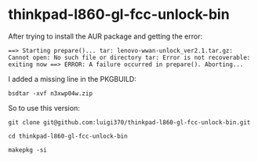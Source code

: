 # thinkpad-l860-gl-fcc-unlock-bin

After trying to install the AUR package and getting the error:

`==> Starting prepare()...
tar: lenovo-wwan-unlock_ver2.1.tar.gz: Cannot open: No such file or directory
tar: Error is not recoverable: exiting now
==> ERROR: A failure occurred in prepare().
    Aborting...`

I added a missing line in the PKGBUILD:

`bsdtar -xvf n3xwp04w.zip`

So to use this version:

`git clone git@github.com:luigi370/thinkpad-l860-gl-fcc-unlock-bin.git`

`cd thinkpad-l860-gl-fcc-unlock-bin`

`makepkg -si`